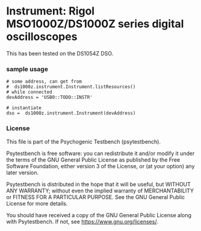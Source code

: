 # Instrument: Rigol MSO1000Z/DS1000Z series digital oscilloscopes

This has been tested on the DS1054Z DSO.

### sample usage

```
# some address, can get from 
#  ds1000z.instrument.Instrument.listResources()
# while connected
devAddress = 'USB0::TODO::INSTR' 

# instantiate
dso =  ds1000z.instrument.Instrument(devAddress)

```

### License

This file is part of the Psychogenic Testbench (psytestbench).

Psytestbench is free software: you can redistribute it and/or modify it under the terms of the GNU General Public License as published by the Free Software Foundation, either version 3 of the License, or (at your option) any later version.

Psytestbench is distributed in the hope that it will be useful, but WITHOUT ANY WARRANTY; without even the implied warranty of MERCHANTABILITY or FITNESS FOR A PARTICULAR PURPOSE. See the GNU General Public License for more details.

You should have received a copy of the GNU General Public License along with Psytestbench. If not, see <https://www.gnu.org/licenses/>.



